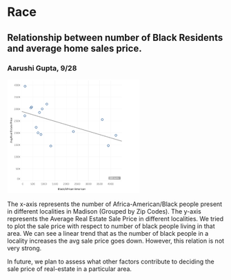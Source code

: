 # Race
## Relationship between number of Black Residents and average home sales price.
### Aarushi Gupta, 9/28
<img src="./media/Week5_RaceAvgRealEstateCost.png" alt="image-20200524142738004" style="zoom:30%;" />

The x-axis represents the number of Africa-American/Black people present in different localities in Madison (Grouped by Zip Codes). The y-axis represents the Average Real Estate Sale Price in different localities. We tried to plot  the sale price with respect to number of black people living in that area. We can see a linear trend that as the number of black people in a locality increases the avg sale price goes down. However, this relation is not very strong.

In future, we plan to assess what other factors contribute to deciding the sale price of real-estate in a particular area.